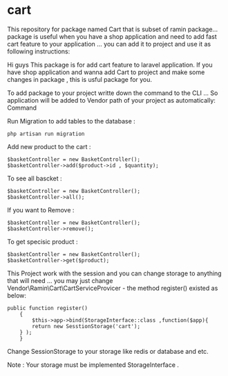 # cart
This repository for package named Cart that is subset of ramin package... package is useful when you have a shop application and need to add fast cart feature to your application ... you can add it to project and use it as following instructions:


Hi guys
This package is for add cart feature to laravel application.
If you have shop application and wanna add Cart to project and make some changes in package , this is usful package for you.

To add package to your project writte down the command to the CLI ... So application will be added to Vendor path of your project as automatically:
	Command


Run Migration to add tables to the database :
   
	php artisan run migration

Add new product to the cart :

	$basketController = new BasketController();
	$basketController->add($product->id , $quantity);

To see all bascket :

	$basketController = new BasketController();
	$basketController->all();
	
If you want to Remove : 

	$basketController = new BasketController();
	$basketController->remove();

To get specisic product :

	$basketController = new BasketController();
	$basketController->get($product);

This Project work with the session and you can change storage to anything that will need  ... you may just change Vendor\Ramin\Cart\CartServiceProvicer - the method register() existed as below:

	public function register()
        {
     	    $this->app->bind(StorageInterface::class ,function($app){
            return new SesstionStorage('cart');
      	} );
       	}
 
Change SessionStorage to your storage like redis or database and etc.

Note : Your storage must be implemented StorageInterface . 
 
